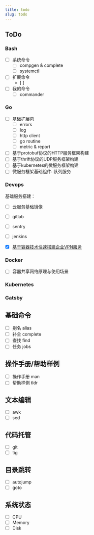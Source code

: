 ```yaml
---
title: todo
slug: todo
---
```


## ToDo

### Bash

- [ ] 系统命令
    - [ ] compgen & complete
    - [ ] systemctl
- [ ] 扩展命令
    - [ ] 
- [ ] 我的命令
    - [ ] commander

### Go

- [ ] 基础扩展包
    - [ ] errors
    - [ ] log
    - [ ] http client
    - [ ] go routine
    - [ ] metric & report
- [ ] 基于protobuf协议的HTTP服务框架构建
- [ ] 基于thrift协议的UDP服务框架构建
- [ ] 基于kubernetes的微服务框架构建
- [ ] 微服务框架基础组件: 队列服务

### Devops

基础服务搭建：

- [ ] 云服务基础镜像
- [ ] gitlab 
- [ ] sentry 
- [ ] jenkins
- [x] [基于容器技术快速搭建企业VPN服务]()


### Docker

- [ ] 容器共享网络原理与使用场景

### Kubernetes

### Gatsby


## 基础命令

- [ ] 别名 alias
- [ ] 补全 complete
- [ ] 查找 find
- [ ] 任务 jobs

## 操作手册/帮助样例

- [ ] 操作手册 man
- [ ] 帮助样例 tldr

## 文本编辑

- [ ] awk
- [ ] sed

## 代码托管

- [ ] git
- [ ] tig

## 目录跳转
 
- [ ] autojump
- [ ] goto

## 系统状态

- [ ] CPU
- [ ] Memory
- [ ] Disk
